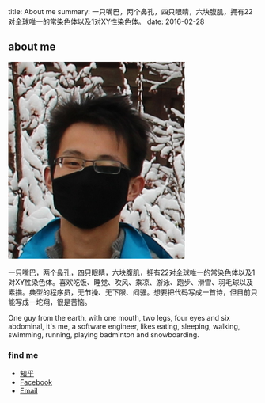 title: About me
summary: 一只嘴巴，两个鼻孔，四只眼睛，六块腹肌，拥有22对全球唯一的常染色体以及1对XY性染色体。
date: 2016-02-28

## about me ##

![me](/static/image/500.png)

一只嘴巴，两个鼻孔，四只眼睛，六块腹肌，拥有22对全球唯一的常染色体以及1对XY性染色体。喜欢吃饭、睡觉、吹风、乘凉、游泳、跑步、滑雪、羽毛球以及素描。典型的程序员，无节操、无下限、闷骚。想要把代码写成一首诗，但目前只能写成一坨翔，很是苦恼。 

One guy from the earth, with one mouth, two legs, four eyes and six abdominal, it's me, a software engineer, likes eating, sleeping, walking, swimming, running, playing badminton and snowboarding.

### find me ###
- [知乎](https://www.zhihu.com/people/whiler "whiler @ Zhihu")
- [Facebook](https://www.facebook.com/wenwu.lv.5 "Wenwu Lv @ Facebook")
- [Email](mailto:wenwu500@qq.com "mail to me")
